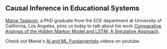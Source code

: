 ## Causal Inference in Educational Systems

[Manie Tadayon](https://twitter.com/manietadayon), a PhD graduate from the ECE department at University of California, Los Angeles, joins us today to talk about his work [Comparative Analysis of the Hidden Markov Model and LSTM: A Simulative Approach](https://arxiv.org/abs/2008.03825).

Check out Manie's [AI and ML Fundamentals](https://www.youtube.com/channel/UCjNDIlqrFdKUgSeN9wV-OzQ) videos on youtube.

